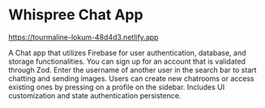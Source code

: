# Whispree Chat App

<https://tourmaline-lokum-48d4d3.netlify.app>

A Chat app that utilizes Firebase for user authentication, database, and storage functionalities. You can sign up for an account that is validated through Zod. Enter the username of another user in the search bar to start chatting and sending images. Users can create new chatrooms or access existing ones by pressing on a profile on the sidebar. Includes UI customization and state authentication persistence.
